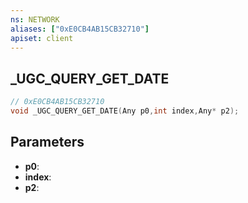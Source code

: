 ```yaml
---
ns: NETWORK
aliases: ["0xE0CB4AB15CB32710"]
apiset: client
---
```

## _UGC_QUERY_GET_DATE

```c
// 0xE0CB4AB15CB32710
void _UGC_QUERY_GET_DATE(Any p0,int index,Any* p2);
```


## Parameters
* **p0**:
* **index**:
* **p2**:



